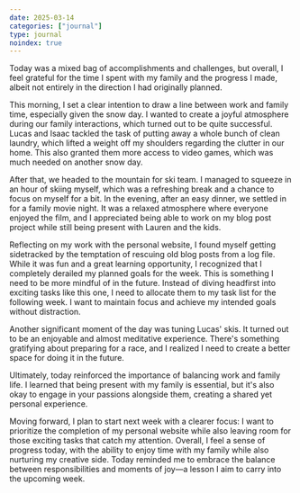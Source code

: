 ```yaml
---
date: 2025-03-14
categories: ["journal"]
type: journal
noindex: true
---
```


Today was a mixed bag of accomplishments and challenges, but overall, I feel grateful for the time I spent with my family and the progress I made, albeit not entirely in the direction I had originally planned.

This morning, I set a clear intention to draw a line between work and family time, especially given the snow day. I wanted to create a joyful atmosphere during our family interactions, which turned out to be quite successful. Lucas and Isaac tackled the task of putting away a whole bunch of clean laundry, which lifted a weight off my shoulders regarding the clutter in our home. This also granted them more access to video games, which was much needed on another snow day.

After that, we headed to the mountain for ski team. I managed to squeeze in an hour of skiing myself, which was a refreshing break and a chance to focus on myself for a bit. In the evening, after an easy dinner, we settled in for a family movie night. It was a relaxed atmosphere where everyone enjoyed the film, and I appreciated being able to work on my blog post project while still being present with Lauren and the kids.

Reflecting on my work with the personal website, I found myself getting sidetracked by the temptation of rescuing old blog posts from a log file. While it was fun and a great learning opportunity, I recognized that I completely derailed my planned goals for the week. This is something I need to be more mindful of in the future. Instead of diving headfirst into exciting tasks like this one, I need to allocate them to my task list for the following week. I want to maintain focus and achieve my intended goals without distraction.

Another significant moment of the day was tuning Lucas' skis. It turned out to be an enjoyable and almost meditative experience. There's something gratifying about preparing for a race, and I realized I need to create a better space for doing it in the future. 

Ultimately, today reinforced the importance of balancing work and family life. I learned that being present with my family is essential, but it's also okay to engage in your passions alongside them, creating a shared yet personal experience.

Moving forward, I plan to start next week with a clearer focus: I want to prioritize the completion of my personal website while also leaving room for those exciting tasks that catch my attention. Overall, I feel a sense of progress today, with the ability to enjoy time with my family while also nurturing my creative side. Today reminded me to embrace the balance between responsibilities and moments of joy—a lesson I aim to carry into the upcoming week.